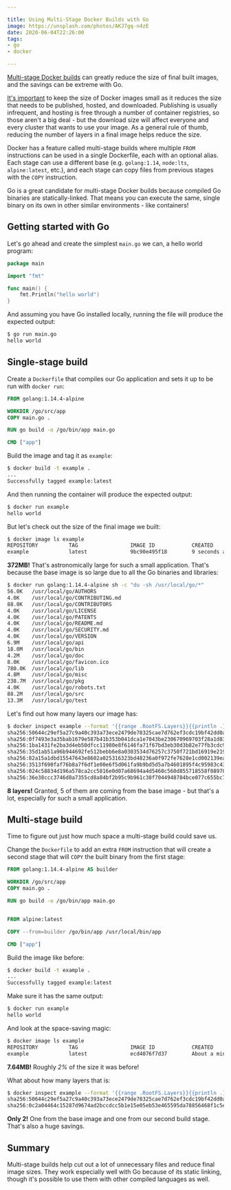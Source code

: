 ```yaml
---

title: Using Multi-Stage Docker Builds with Go
image: https://unsplash.com/photos/AKJ7gq-n4zE
date: 2020-06-04T22:26:00
tags:
- go
- docker

---
```


[Multi-stage Docker builds](https://docs.docker.com/develop/develop-images/multistage-build/) can greatly reduce the size of final built images, and the savings can be extreme with Go.

[It's important](https://hackernoon.com/why-its-important-to-keep-your-containers-small-and-simple-618ced7343a5) to keep the size of Docker images small as it reduces the size that needs to be published, hosted, and downloaded. Publishing is usually infrequent, and hosting is free through a number of container registries, so those aren't a big deal - but the download size will affect everyone and every cluster that wants to use your image. As a general rule of thumb, reducing the number of layers in a final image helps reduce the size.

Docker has a feature called multi-stage builds where multiple `FROM` instructions can be used in a single Dockerfile, each with an optional alias. Each stage can use a different base (e.g. `golang:1.14`, `node:lts`, `alpine:latest`, etc.), and each stage can copy files from previous stages with the `COPY` instruction.

Go is a great candidate for multi-stage Docker builds because compiled Go binaries are statically-linked. That means you can execute the same, single binary on its own in other similar environments - like containers!

## Getting started with Go

Let's go ahead and create the simplest `main.go` we can, a hello world program:

```go
package main

import "fmt"

func main() {
	fmt.Println("hello world")
}
```

And assuming you have Go installed locally, running the file will produce the expected output:

```bash
$ go run main.go
hello world
```

## Single-stage build

Create a `Dockerfile` that compiles our Go application and sets it up to be run with `docker run`:

```dockerfile
FROM golang:1.14.4-alpine

WORKDIR /go/src/app
COPY main.go .

RUN go build -o /go/bin/app main.go

CMD ["app"]
```

Build the image and tag it as `example`:

```bash
$ docker build -t example .
...
Successfully tagged example:latest
```

And then running the container will produce the expected output:

```bash
$ docker run example
hello world
```

But let's check out the size of the final image we built:

```bash
$ docker image ls example
REPOSITORY          TAG                 IMAGE ID            CREATED             SIZE
example             latest              9bc90e495f18        9 seconds ago       372MB
```

**372MB!** That's astronomically large for such a small application. That's because the base image is so large due to all the Go binaries and libraries:

```bash
$ docker run golang:1.14.4-alpine sh -c "du -sh /usr/local/go/*"
56.0K   /usr/local/go/AUTHORS
4.0K    /usr/local/go/CONTRIBUTING.md
88.0K   /usr/local/go/CONTRIBUTORS
4.0K    /usr/local/go/LICENSE
4.0K    /usr/local/go/PATENTS
4.0K    /usr/local/go/README.md
4.0K    /usr/local/go/SECURITY.md
4.0K    /usr/local/go/VERSION
6.9M    /usr/local/go/api
18.0M   /usr/local/go/bin
4.2M    /usr/local/go/doc
8.0K    /usr/local/go/favicon.ico
780.0K  /usr/local/go/lib
4.8M    /usr/local/go/misc
238.7M  /usr/local/go/pkg
4.0K    /usr/local/go/robots.txt
88.2M   /usr/local/go/src
13.3M   /usr/local/go/test
```

Let's find out how many layers our image has:

```bash
$ docker inspect example --format '{{range .RootFS.Layers}}{{println .}}{{end}}'
sha256:50644c29ef5a27c9a40c393a73ece2479de78325cae7d762ef3cdc19bf42dd0a
sha256:0f7493e3a35bab1679e587b41b353b041dca1e7043be230670969703f28a1d83
sha256:1ba1431fe2ba3d4eb50dfcc11980e8f6146fa71f67bd3eb30d3b82e77fb3cdc9
sha256:35d1ab51a96b944692fe512bebb6e8a0303534d76257c3750f721bd16919e219
sha256:82a15a1dbd15547643e8602a025316323bd48236a0f972fe7628e1cd002139ea
sha256:3513f690faf76b8a7f6df1e00e6f5d061fa9b9bd5d5a7b4601895f4c95983c43
sha256:024c58834d196a578ca2cc5816e0d07a68694a4d5460c560d855718558f08978
sha256:36e38ccc3746d8a7355cd8a84bf2b95c9b961c38f7044948784bce077c655bc7
```

**8 layers!** Granted, 5 of them are coming from the base image - but that's a lot, especially for such a small application.

## Multi-stage build

Time to figure out just how much space a multi-stage build could save us.

Change the `Dockerfile` to add an extra `FROM` instruction that will create a second stage that will `COPY` the built binary from the first stage:

```dockerfile
FROM golang:1.14.4-alpine AS builder

WORKDIR /go/src/app
COPY main.go .

RUN go build -o /go/bin/app main.go


FROM alpine:latest

COPY --from=builder /go/bin/app /usr/local/bin/app

CMD ["app"]
```

Build the image like before:

```bash
$ docker build -t example .
...
Successfully tagged example:latest
```

Make sure it has the same output:

```bash
$ docker run example
hello world
```

And look at the space-saving magic:

```bash
$ docker image ls example
REPOSITORY          TAG                 IMAGE ID            CREATED              SIZE
example             latest              ecd4076f7d37        About a minute ago   7.64MB
```

**7.64MB!** Roughly _2%_ of the size it was before!

What about how many layers that is:

```bash
$ docker inspect example --format '{{range .RootFS.Layers}}{{println .}}{{end}}'
sha256:50644c29ef5a27c9a40c393a73ece2479de78325cae7d762ef3cdc19bf42dd0a
sha256:0c2a04464c15287d9674ad2bccdcc5b1e15e05eb53e465595da78856468f1c5e
```

**Only 2!** One from the base image and one from our second build stage. That's also a huge savings.

## Summary

Multi-stage builds help cut out a lot of unnecessary files and reduce final image sizes. They work especially well with Go because of its static linking, though it's possible to use them with other compiled languages as well.
